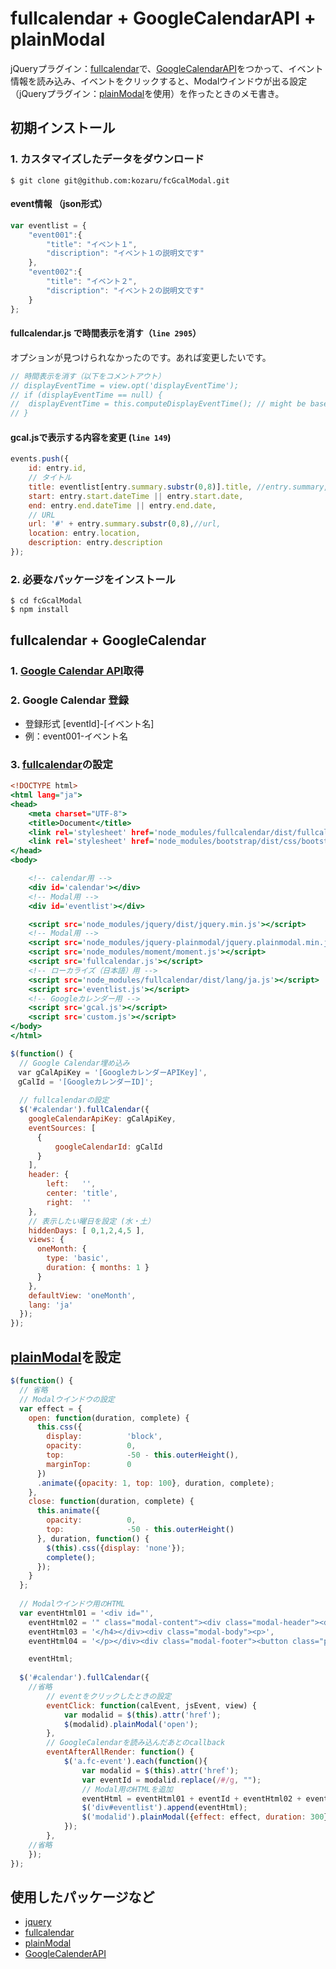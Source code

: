 # fullcalendar + GoogleCalendarAPI + plainModal

jQueryプラグイン：[fullcalendar](http://fullcalendar.io/)で、[GoogleCalendarAPI](https://console.developers.google.com/flows/enableapi?apiid=calendar)をつかって、イベント情報を読み込み、イベントをクリックすると、Modalウインドウが出る設定（jQueryプラグイン：[plainModal](http://anseki.github.io/jquery-plainmodal/)を使用）を作ったときのメモ書き。

## 初期インストール

### 1. カスタマイズしたデータをダウンロード

```
$ git clone git@github.com:kozaru/fcGcalModal.git
```

#### event情報 （json形式）

```eventlist.js
var eventlist = {
	"event001":{
		"title": "イベント１",
		"discription": "イベント１の説明文です"
	},
	"event002":{
		"title": "イベント２",
		"discription": "イベント２の説明文です"
	}
};
```

#### fullcalendar.js で時間表示を消す（`line 2905`）
オプションが見つけられなかったのです。あれば変更したいです。

```fullcalendar.js
// 時間表示を消す（以下をコメントアウト）
// displayEventTime = view.opt('displayEventTime');
// if (displayEventTime == null) {
// 	displayEventTime = this.computeDisplayEventTime(); // might be based off of range
// }
```

#### gcal.jsで表示する内容を変更 (`line 149`)

```gcal.js
events.push({
	id: entry.id,
	// タイトル
	title: eventlist[entry.summary.substr(0,8)].title, //entry.summary,
	start: entry.start.dateTime || entry.start.date,
	end: entry.end.dateTime || entry.end.date,
	// URL
	url: '#' + entry.summary.substr(0,8),//url,
	location: entry.location,
	description: entry.description
});
```

### 2. 必要なパッケージをインストール

```
$ cd fcGcalModal
$ npm install
```

## fullcalendar + GoogleCalendar

### 1. [Google Calendar API](https://console.developers.google.com/flows/enableapi?apiid=calendar)取得

### 2. Google Calendar 登録

- 登録形式 [eventId]-[イベント名]
- 例：event001-イベント名

### 3. [fullcalendar](http://fullcalendar.io/)の設定

```index.html
<!DOCTYPE html>
<html lang="ja">
<head>
	<meta charset="UTF-8">
	<title>Document</title>
	<link rel='stylesheet' href='node_modules/fullcalendar/dist/fullcalendar.css' />
	<link rel='stylesheet' href='node_modules/bootstrap/dist/css/bootstrap.min.css' />
</head>
<body>

	<!-- calendar用 -->
	<div id='calendar'></div>
	<!-- Modal用 -->
	<div id='eventlist'></div>

	<script src='node_modules/jquery/dist/jquery.min.js'></script>
	<!-- Modal用 -->
	<script src='node_modules/jquery-plainmodal/jquery.plainmodal.min.js'></script>
	<script src='node_modules/moment/moment.js'></script>
	<script src='fullcalendar.js'></script>
	<!-- ローカライズ（日本語）用 -->
	<script src='node_modules/fullcalendar/dist/lang/ja.js'></script>
	<script src='eventlist.js'></script>
	<!-- Googleカレンダー用 -->
	<script src='gcal.js'></script>
	<script src='custom.js'></script>
</body>
</html>
```

```custom.js
$(function() {
  // Google Calendar埋め込み
　var gCalApiKey = '[GoogleカレンダーAPIKey]',
　gCalId = '[GoogleカレンダーID]';
		
  // fullcalendarの設定
  $('#calendar').fullCalendar({
    googleCalendarApiKey: gCalApiKey,
    eventSources: [
      {
          googleCalendarId: gCalId
      }
    ],
    header: {
	    left:   '',
	    center: 'title',
	    right:  ''
    },
    // 表示したい曜日を設定 (水・土）
    hiddenDays: [ 0,1,2,4,5 ],
    views: {
      oneMonth: {
        type: 'basic',
        duration: { months: 1 }
      }
    },
    defaultView: 'oneMonth',
    lang: 'ja'
  });
});
```

## [plainModal](http://anseki.github.io/jquery-plainmodal/)を設定

```custom.js
$(function() {
  // 省略
  // Modalウインドウの設定
  var effect = {
    open: function(duration, complete) {
      this.css({
        display:          'block',
        opacity:          0,
        top:              -50 - this.outerHeight(),
        marginTop:        0
      })
      .animate({opacity: 1, top: 100}, duration, complete);
    },
    close: function(duration, complete) {
      this.animate({
        opacity:          0,
        top:              -50 - this.outerHeight()
      }, duration, function() {
        $(this).css({display: 'none'});
        complete();
      });
    }
  };
  
  // Modalウインドウ用のHTML
  var eventHtml01 = '<div id="',
    eventHtml02 = '" class="modal-content"><div class="modal-header"><div class="plainmodal-close pull-right">&#215;</div><h4 class="modal-title">',
    eventHtml03 = '</h4></div><div class="modal-body"><p>',
    eventHtml04 = '</p></div><div class="modal-footer"><button class="plainmodal-close btn">Close</button></div></div>',

    eventHtml;
    
  $('#calendar').fullCalendar({
	//省略
		// eventをクリックしたときの設定
		eventClick: function(calEvent, jsEvent, view) {
			var modalid = $(this).attr('href');
			$(modalid).plainModal('open');
		},
		// GoogleCalendarを読み込んだあとのcallback
		eventAfterAllRender: function() {
			$('a.fc-event').each(function(){
				var modalid = $(this).attr('href');
				var eventId = modalid.replace(/#/g, "");
				// Modal用のHTMLを追加
				eventHtml = eventHtml01 + eventId + eventHtml02 + eventlist[eventId].title +  eventHtml03 + eventlist[eventId].discription + eventHtml04;
				$('div#eventlist').append(eventHtml);
				$('modalid').plainModal({effect: effect, duration: 300});
			});
		},
	//省略
	});
});
```

## 使用したパッケージなど
- [jquery](https://github.com/jquery/jquery)
- [fullcalendar](https://github.com/arshaw/fullcalendar)
- [plainModal](https://github.com/anseki/jquery-plainmodal)
- [GoogleCalenderAPI](https://developers.google.com/google-apps/calendar/)
